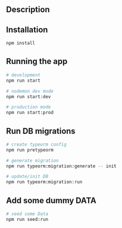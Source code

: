 ## Description

## Installation

```bash
npm install
```

## Running the app

```bash
# development
npm run start

# nodemon dev mode
npm run start:dev

# production mode
npm run start:prod
```

## Run DB migrations

```bash
# create typeorm config
npm run pretypeorm

# generate migration
npm run typeorm:migration:generate -- init

# update/init DB
npm run typeorm:migration:run
```

## Add some dummy DATA

```bash
# seed some Data
npm run seed:run
```
